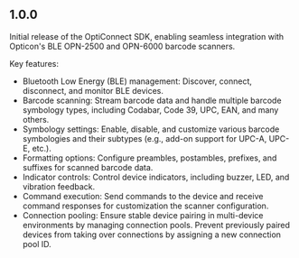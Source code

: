## 1.0.0

Initial release of the OptiConnect SDK, enabling seamless integration with Opticon's BLE OPN-2500 and OPN-6000 barcode scanners.

Key features:
- Bluetooth Low Energy (BLE) management: Discover, connect, disconnect, and monitor BLE devices.
- Barcode scanning: Stream barcode data and handle multiple barcode symbology types, including Codabar, Code 39, UPC, EAN, and many others.
- Symbology settings: Enable, disable, and customize various barcode symbologies and their subtypes (e.g., add-on support for UPC-A, UPC-E, etc.).
- Formatting options: Configure preambles, postambles, prefixes, and suffixes for scanned barcode data.
- Indicator controls: Control device indicators, including buzzer, LED, and vibration feedback.
- Command execution: Send commands to the device and receive command responses for customization the scanner configuration.
- Connection pooling: Ensure stable device pairing in multi-device environments by managing connection pools. Prevent previously paired devices from taking over connections by assigning a new connection pool ID.